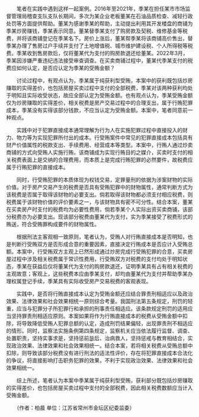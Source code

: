 　　笔者在实践中遇到这样一起案例。2016年至2021年，季某在担任某市市场监督管理局稽查支队支队长期间，多次为某企业老板董某在石油品质检查、减轻行政处罚等方面提供帮助。董某为感谢季某的帮助，主动提出利用其开发楼盘的商铺为季某炒房赚钱，季某表示同意。董某替季某支付了购房款及契税、维修基金等税费，并将该商铺登记在季某名下。房价上涨后，董某帮季某将该商铺高价售出，替季某办理了售房过户手续并支付了土地增值税、城市维护建设税、个人所得税等税费。季某收到售房款后，仅将董某代为支付的购房款退还给董某。2022年3月，季某因涉嫌严重违纪违法接受审查调查。在买卖商铺过程中，董某代季某支付的税费应如何认定，是否应认定为季某的受贿金额？

　　讨论过程中，有观点认为，季某属于纯获利型受贿，本案中的获利既包括炒房赚取的实得差价，也包括房屋买卖过程中支付的全部税费，季某对该两种获利均处于明知且实际收受状态，故应全部认定为受贿金额。也有观点认为，季某受贿金额仅为炒房赚取的实得差价，相关税费是房产交易过程中的合理支出，属于行贿犯罪成本，季某没有实得该部分钱款，不应当认定为受贿金额。本案中，笔者同意前一种观点。

　　实践中对于犯罪直接成本通常理解为行为人在实施犯罪过程中直接投入的财力、物力等为实现犯罪所付出的成本。行受贿案件中常见的犯罪直接成本包括具有财产价值属性的税款支出、手续费用、经营成本等类型。本案中，行贿人通过炒卖商铺的方式向受贿人实施行贿，该商铺成为实现行贿目的之媒介，买卖时支付的相关税费表面上是交纳的合理费用，而本质上是完成行贿犯罪的必然要件，故税费应属于行贿犯罪的直接成本。

　　同时，行受贿犯罪的本质体现为权钱交易，定罪量刑的依据为涉案财物的实际价值。对于房产交易产生的税费是否具有受贿犯罪中的财物属性，通常判断方式为该税费是否属于取得该财物的必要支出。倘若取得该财物都必须支付相应税费，则税费属于该财物价值的评价要素之一，与该财物具有密不可分性。结合本案，董某在买卖房产时支付的税费均为必要性费用，倘若季某个人实际出资买卖商铺，该部分税费亦为必要支出。现该部分税费由董某代为支付，实为季某接受了税费形式的贿送，符合受贿罪构成要件的财物属性。

　　根据刑法主客观相一致原则，笔者认为，受贿人对行贿直接成本是否明知，也是判断行受贿双方是否形成合意的重要因素，直接决定行贿成本是否应计入受贿总额。本案中，行受贿双方主观上已然形成通过炒房完成行受贿犯罪的合意，买卖房屋过程中涉及相关税费属于常识性费用，行受贿双方对税费的支付均处于明知状态，季某在获益后仅将董某代为支付的购房款退还，证明季某具有占有相关税费的主观故意；客观上，这些税费本应由季某支付，却均由董某代为支付并帮助季某办理权属登记手续，季某具有实际收受房产交易税费的客观表现。

　　实践中，是否将行贿直接成本认定为受贿金额还应结合罪责刑相适应以及政治效果、法律效果和社会效果相统一原则综合考量。我国刑法第五条规定，刑罚的轻重，应当与犯罪分子所犯罪行和承担的刑事责任相适应。该条款规定刑罚的适用应当坚持罪责刑相适应原则。本案如果将作为行贿直接成本的税费从受贿金额中扣除，将导致降低受贿人犯罪总额的认定，造成刑罚结果偏轻，出现罪责刑不相适应的情形。同时，监察法实施条例第四条规定，监察机关应当依法履行监督、调查、处置职责，坚持实事求是，坚持惩前毖后、治病救人，坚持惩戒与教育相结合，实现政治效果、法律效果和社会效果相统一。结合本案，若将相关税费从受贿总额中扣除，则导致该部分税费没有进行刑法的适法性评价，存在将犯罪直接成本合法化的争议，将直接影响打击职务犯罪的效果，不利于实现政治效果、法律效果和社会效果相统一。

　　综上所述，笔者认为本案中季某属于纯获利型受贿，获利部分既包括炒房赚取的实得差价，也包括房屋买卖过程中支付的全部税费，因此相关税费数额应当计入受贿金额。

　　（作者：柏晨 单位：江苏省常州市金坛区纪委监委）
